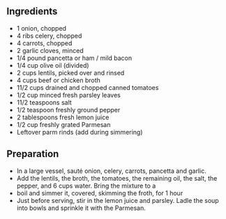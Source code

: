 ## Ingredients
- 1 onion, chopped
- 4 ribs celery, chopped
- 4 carrots, chopped
- 2 garlic cloves, minced
- 1/4 pound pancetta or ham / mild bacon
- 1/4 cup olive oil (divided)
- 2 cups lentils, picked over and rinsed
- 4 cups beef or chicken broth
- 11/2 cups drained and chopped canned tomatoes
- 1/2 cup minced fresh parsley leaves
- 11/2 teaspoons salt
- 1/2 teaspoon freshly ground pepper
- 2 tablespoons fresh lemon juice
- 1/2 cup freshly grated Parmesan
- Leftover parm rinds (add during simmering)

## Preparation
- In a large vessel, sauté onion, celery, carrots, pancetta and garlic.
- Add the lentils, the broth, the tomatoes, the remaining oil, the salt, the pepper, and 6 cups water. Bring the mixture to a
- boil and simmer it, covered, skimming the froth, for 1 hour
- Just before serving, stir in the lemon  juice and parsley. Ladle the soup into bowls and sprinkle it with the Parmesan.